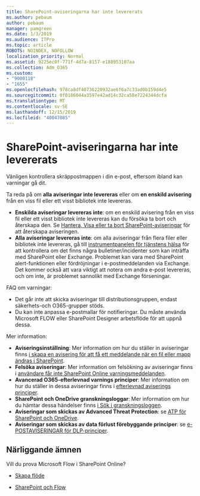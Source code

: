 ```yaml
---
title: SharePoint-aviseringarna har inte levererats
ms.author: pebaum
author: pebaum
manager: pamgreen
ms.date: 1/3/2019
ms.audience: ITPro
ms.topic: article
ROBOTS: NOINDEX, NOFOLLOW
localization_priority: Normal
ms.assetid: 9225ec0f-771f-4d7a-8157-e188953107aa
ms.collection: Adm_O365
ms.custom:
- "9000118"
- "1655"
ms.openlocfilehash: 978ca8df40736228932ae6f6a7c33ad0b159d4e5
ms.sourcegitcommit: 0f0186044a3597e42ad14c32ca58e7224344dcfa
ms.translationtype: MT
ms.contentlocale: sv-SE
ms.lasthandoff: 12/15/2019
ms.locfileid: "40047085"
---
```

# <a name="sharepoint-alert-notifications-not-delivered"></a>SharePoint-aviseringarna har inte levererats

Vänligen kontrollera skräppostmappen i din e-post, eftersom ibland kan varningar gå dit.

Ta reda på om **alla aviseringar inte levereras** eller om **en enskild avisering** från en viss fil eller ett visst bibliotek inte levereras.

- **Enskilda aviseringar levereras inte**: om en enskild avisering från en viss fil eller ett visst bibliotek inte levereras kan du försöka ta bort och återskapa den. Se [Hantera, Visa eller ta bort SharePoint-aviseringar](https://support.office.com/article/manage-view-or-delete-sharepoint-alerts-99dfb19c-9a90-4a8c-aba1-aa8c8afb0de2?ui=en-US&rs=&ad=US#ID0EAADAAA=Online) för att återskapa aviseringen.
- **Alla aviseringar levereras inte**: om alla aviseringar från flera filer eller bibliotek inte levereras, gå till [instrumentpanelen för tjänstens hälsa](https://admin.microsoft.com/AdminPortal/Home#/servicehealth) för att kontrollera om det finns några bulletiner/incidenter som kan inträffa med SharePoint eller Exchange. Problemet kan vara med SharePoint alert-funktionen eller fördröjningar i e-postmeddelanden via Exchange. Det kommer också att vara viktigt att notera om andra e-post levereras, och om inte, är problemet sannolikt med Exchange förseningar.

FAQ om varningar:

- Det går inte att skicka aviseringar till distributionsgruppen, endast säkerhets-och O365-grupper stöds.
- Du kan inte anpassa e-postmallar för notifieringar. Du måste använda Microsoft FLOW eller SharePoint Designer arbetsflöde för att uppnå dessa.

Mer information:

- **Aviseringsinställning**: Mer information om hur du ställer in aviseringar finns [i skapa en avisering för att få ett meddelande när en fil eller mapp ändras i SharePoint](https://support.office.com/article/create-an-alert-to-get-notified-when-a-file-or-folder-changes-in-sharepoint-e5a79e7b-a146-46da-a9ef-d65409ba8918).
- **Felsöka aviseringar**: Mer information om felsökning av aviseringar finns i [användare får inte SharePoint Online varningsmeddelanden](https://docs.microsoft.com/sharepoint/support/sites/no-alert-notifications).
- **Avancerad O365-efterlevnad varnings principer**: Mer information om hur du ställer in dessa aviseringar finns i [efterlevnad aviserings principer](https://docs.microsoft.com/office365/securitycompliance/alert-policies).
- **SharePoint och OneDrive granskningsloggar**: Mer information om hur du hämtar dessa händelser finns [i Sök i granskningsloggen](https://docs.microsoft.com/office365/securitycompliance/search-the-audit-log-in-security-and-compliance#search-the-audit-log).
- **Aviseringar som skickas av Advanced Threat Protection**: se [ATP för SharePoint och OneDrive](https://docs.microsoft.com/office365/securitycompliance/atp-for-spo-odb-and-teams).
- **Aviseringar som skickas av data förlust förebyggande principer**: se [e-POSTAVISERINGAR för DLP-principer](https://docs.microsoft.com/office365/securitycompliance/use-notifications-and-policy-tips).

## <a name="related-topics"></a>Närliggande ämnen

Vill du prova Microsoft Flow i SharePoint Online?

- [Skapa flöde](https://support.office.com/article/a9c3e03b-0654-46af-a254-20252e580d01)

- [SharePoint och Flow](https://flow.microsoft.com//blog/sharepoint-and-flow/)
